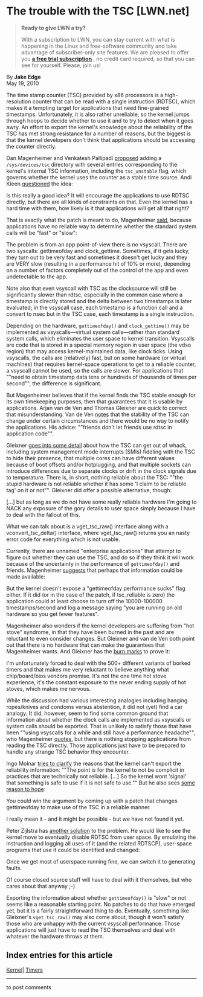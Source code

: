 # The trouble with the TSC [LWN.net]

> **Ready to give LWN a try?**
> 
> With a subscription to LWN, you can stay current with what is happening in the Linux and free-software community and take advantage of subscriber-only site features. We are pleased to offer you **[a free trial subscription](https://lwn.net/Promo/nst-trial/claim)** , no credit card required, so that you can see for yourself. Please, join us! 

By **Jake Edge**  
May 19, 2010 

The time stamp counter (TSC) provided by x86 processors is a high-resolution counter that can be read with a single instruction (RDTSC), which makes it a tempting target for applications that need fine-grained timestamps. Unfortunately, it is also rather unreliable, so the kernel jumps through hoops to decide whether to use it and to try to detect when it goes awry. An effort to export the kernel's knowledge about the reliability of the TSC has met strong resistance for a number of reasons, but the biggest is that the kernel developers don't think that applications should be accessing the counter directly. 

Dan Magenheimer and Venkatesh Pallipadi [proposed](/Articles/388263/) adding a `/sys/devices/tsc` directory with several entries corresponding to the kernel's internal TSC information, including the `tsc_unstable` flag, which governs whether the kernel uses the counter as a stable time source. Andi Kleen [questioned](/Articles/388278/) the idea: 

Is this really a good idea? It will encourage the applications to use RDTSC directly, but there are all kinds of constraints on that. Even the kernel has a hard time with them, how likely is it that applications will get all that right? 

That is exactly what the patch is meant to do, Magenheimer [said](/Articles/388280/), because applications have no reliable way to determine whether the standard system calls will be "fast" or "slow": 

The problem is from an app point-of-view there is no vsyscall. There are two syscalls: gettimeofday and clock_gettime. Sometimes, if it gets lucky, they turn out to be very fast and sometimes it doesn't get lucky and they are VERY slow (resulting in a performance hit of 10% or more), depending on a number of factors completely out of the control of the app and even undetectable to the app. 

Note also that even vsyscall with TSC as the clocksource will still be significantly slower than rdtsc, especially in the common case where a timestamp is directly stored and the delta between two timestamps is later evaluated; in the vsyscall case, each timestamp is a function call and a convert to nsec but in the TSC case, each timestamp is a single instruction. 

Depending on the hardware, `gettimeofday()` and `clock_gettime()` may be implemented as vsyscalls—virtual system calls—rather than standard system calls, which eliminates the user space to kernel transition. Vsyscalls are code that is stored in a special memory region in user space (the vdso region) that may access kernel-maintained data, like clock ticks. Using vsyscalls, the calls are (relatively) fast, but on some hardware (or virtual machines) that requires kernel-space operations to get to a reliable counter, a vsyscall cannot be used, so the calls are slower. For applications that ""need to obtain timestamp data tens or hundreds of thousands of times per second"", the difference is significant. 

But Magenheimer believes that if the kernel finds the TSC stable enough for its own timekeeping purposes, then that guarantees that it is usable by applications. Arjan van de Ven and Thomas Gleixner are quick to correct that misunderstanding. Van de Ven [notes](/Articles/388284/) that the stability of the TSC can change under certain circumstances and there would be no way to notify the applications. His advice: ""friends don't let friends use rdtsc in application code"". 

Gleixner [goes into some detail](/Articles/388286/) about how the TSC can get out of whack, including system management mode interrupts (SMIs) fiddling with the TSC to hide their presence, that multiple cores can have different values because of boot offsets and/or hotplugging, and that multiple sockets can introduce differences due to separate clocks or drift in the clock signals due to temperature. There is, in short, nothing reliable about the TSC: ""the stupid hardware is not reliable whether it has some 'I claim to be reliable tag' on it or not"". Gleixner did offer a possible alternative, though: 

[...] but as long as we do not have some really reliable hardware I'm going to NACK any exposure of the gory details to user space simply because I have to deal with the fallout of this. 

What we can talk about is a vget_tsc_raw() interface along with a vconvert_tsc_delta() interface, where vget_tsc_raw() returns you an nasty error code for everything which is not usable. 

Currently, there are unnamed "enterprise applications" that attempt to figure out whether they can use the TSC, and do so if they think it will work because of the uncertainty in the performance of `gettimeofday()` and friends. Magenheimer [suggests](/Articles/388294/) that perhaps that information could be made available: 

But the kernel doesn't expose a "gettimeofday performance sucks" flag either. If it did (or in the case of the patch, if tsc_reliable is zero) the application could at least choose to turn off the 10000-100000 timestamps/second and log a message saying "you are running on old hardware so you get fewer features". 

Magenheimer also wonders if the kernel developers are suffering from "hot stove" syndrome, in that they have been burned in the past and are reluctant to even consider changes. But Gleixner and van de Ven both point out that there is no hardware that can make the guarantees that Magenheimer wants. And Gleixner has the [burn marks](/Articles/388295/) to prove it: 

I'm unfortunately forced to deal with the 500+ different variants of borked timers and that makes me very reluctant to believe anything what chip/board/bios vendors promise. It's not the one time hot stove experience, it's the constant exposure to the never ending supply of hot stoves, which makes me nervous. 

While the discussion had various interesting analogies including hanging ropes/knives and condoms versus abstention, it did not (yet) find a car analogy. It did, however, seem to find some common ground that information about whether the clock calls are implemented as vsyscalls or system calls should be exported. That is unlikely to satisfy those that have been ""using vsyscalls for a while and still have a performance headache"", who Magenheimer [quotes](/Articles/388299/), but there is nothing stopping applications from reading the TSC directly. Those applications just have to be prepared to handle any strange TSC behavior they encounter. 

Ingo Molnar [tries to clarify](/Articles/388301/) the reasons that the kernel can't export the reliability information: ""The point is for the kernel to not be complicit in practices that are technically not reliable. [...] So the kernel wont 'signal' that something is safe to use if it is not safe to use."" But he also sees [some reason to hope](/Articles/388300/): 

You could win the argument by coming up with a patch that changes gettimeofday to make use of the TSC in a reliable manner. 

I really mean it - and it might be possible - but we have not found it yet. 

Peter Zijlstra has [another solution](/Articles/388303/) to the problem. He would like to see the kernel move to eventually disable RDTSC from user space. By emulating the instruction and logging all uses of it (and the related RDTSCP), user-space programs that use it could be identified and changed: 

Once we get most of userspace running fine, we can switch it to generating faults. 

Of course closed source stuff will have to deal with it themselves, but who cares about that anyway ;-) 

Exporting the information about whether `gettimeofday()` is "slow" or not seems like a reasonable starting point. No patches to do that have emerged yet, but it is a fairly straightforward thing to do. Eventually, something like Gleixner's `vget_tsc_raw()` may also come about, though it won't satisfy those who are unhappy with the current vsyscall performance. Those applications will just have to read the TSC themselves and deal with whatever the hardware throws at them. 

  
Index entries for this article  
---  
[Kernel](/Kernel/Index)| [Timers](/Kernel/Index#Timers)  
  


* * *

to post comments 
